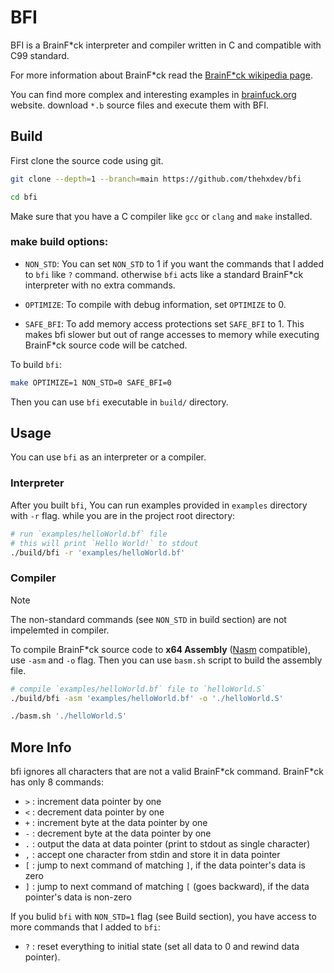 # BFI

BFI is a BrainF\*ck interpreter and compiler written in C and compatible with C99 standard.

For more information about BrainF\*ck read the [BrainF\*ck wikipedia page](https://en.wikipedia.org/wiki/Brainfuck).

You can find more complex and interesting examples in [brainfuck.org](https://brainfuck.org) website.
download `*.b` source files and execute them with BFI.



## Build
First clone the source code using git.
```bash
git clone --depth=1 --branch=main https://github.com/thehxdev/bfi

cd bfi
```

Make sure that you have a C compiler like `gcc` or `clang` and `make` installed.

### make build options:
- `NON_STD`: 
You can set `NON_STD` to 1 if you want the commands that I added to `bfi` like `?` command.
otherwise `bfi` acts like a standard BrainF\*ck interpreter with no extra commands.

- `OPTIMIZE`: 
To compile with debug information, set `OPTIMIZE` to 0.

- `SAFE_BFI`: 
To add memory access protections set `SAFE_BFI` to 1.
This makes bfi slower but out of range accesses to memory while executing BrainF\*ck source code will be catched.


To build `bfi`:
```bash
make OPTIMIZE=1 NON_STD=0 SAFE_BFI=0
```
Then you can use `bfi` executable in `build/` directory.



## Usage

You can use `bfi` as an interpreter or a compiler.


### Interpreter

After you built `bfi`, You can run examples provided in `examples` directory with `-r` flag.
while you are in the project root directory:
```bash
# run `examples/helloWorld.bf` file
# this will print `Hello World!` to stdout
./build/bfi -r 'examples/helloWorld.bf'
```

### Compiler

> [!NOTE]
> The non-standard commands (see `NON_STD` in build section) are not impelemted in compiler.

To compile BrainF\*ck source code to **x64 Assembly** ([Nasm](https://www.nasm.us/) compatible), use `-asm` and `-o` flag.
Then you can use `basm.sh` script to build the assembly file.
```bash
# compile `examples/helloWorld.bf` file to `helloWorld.S`
./build/bfi -asm 'examples/helloWorld.bf' -o './helloWorld.S'

./basm.sh './helloWorld.S'
```

## More Info

bfi ignores all characters that are not a valid BrainF\*ck command. BrainF\*ck has only 8 commands:

- `>` : increment data pointer by one
- `<` : decrement data pointer by one
- `+` : increment byte at the data pointer by one
- `-` : decrement byte at the data pointer by one
- `.` : output the data at data pointer (print to stdout as single character)
- `,` : accept one character from stdin and store it in data pointer
- `[` : jump to next command of matching `]`, if the data pointer's data is zero
- `]` : jump to next command of matching `[` (goes backward), if the data pointer's data is non-zero


If you bulid `bfi` with `NON_STD=1` flag (see Build section), you have access to more commands
that I added to `bfi`:

- `?` : reset everything to initial state (set all data to 0 and rewind data pointer).
